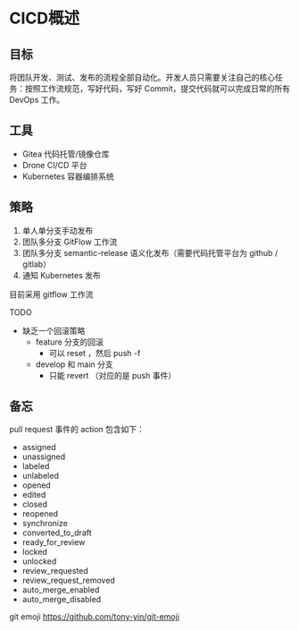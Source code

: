 <!-- ---
hide:
  - footer
--- -->

# CICD概述

## 目标

将团队开发、测试、发布的流程全部自动化。开发人员只需要关注自己的核心任务：按照工作流规范，写好代码，写好 Commit，提交代码就可以完成日常的所有 DevOps 工作。

## 工具

- Gitea 代码托管/镜像仓库
- Drone CI/CD 平台
- Kubernetes 容器编排系统

## 策略

1. 单人单分支手动发布
2. 团队多分支 GitFlow 工作流
3. 团队多分支 semantic-release 语义化发布（需要代码托管平台为 github / gitlab）
4. 通知 Kubernetes 发布

目前采用 gitflow 工作流

TODO
- 缺乏一个回滚策略
  - feature 分支的回滚
    - 可以 reset ，然后 push -f
  - develop 和 main 分支
    - 只能 revert （对应的是 push 事件）

## 备忘

pull request 事件的 action 包含如下：

- assigned
- unassigned
- labeled
- unlabeled
- opened
- edited
- closed
- reopened
- synchronize
- converted_to_draft
- ready_for_review
- locked
- unlocked
- review_requested
- review_request_removed
- auto_merge_enabled
- auto_merge_disabled


git emoji
https://github.com/tony-yin/git-emoji